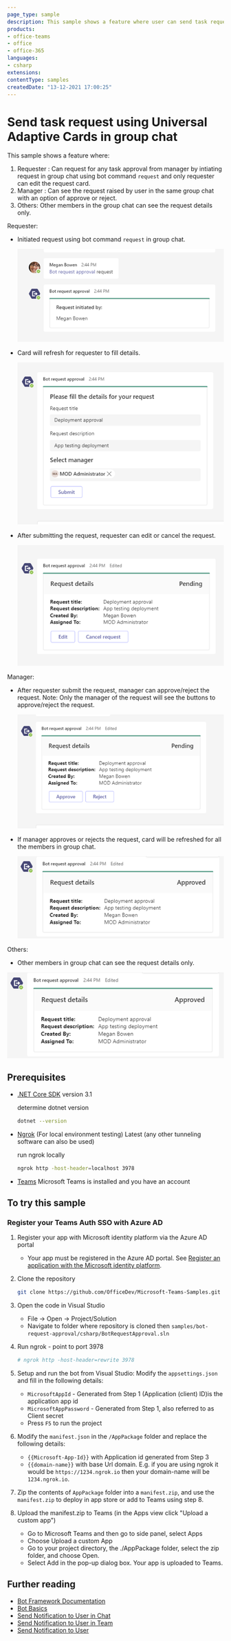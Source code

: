 ```yaml
---
page_type: sample
description: This sample shows a feature where user can send task request to his manager and manager can approve/reject the request in group chat.
products:
- office-teams
- office
- office-365
languages:
- csharp
extensions:
contentType: samples
createdDate: "13-12-2021 17:00:25"
---
```


# Send task request using Universal Adaptive Cards in group chat

This sample shows a feature where:
1. Requester : Can request for any task approval from manager by intiating request in group chat using bot command `request` and only requester can edit the request card.
2. Manager : Can see the request raised by user in the same group chat with an option of approve or reject.
3. Others: Other members in the group chat can see the request details only.

Requester:

- Initiated request using bot command `request` in group chat.

  ![Initial Card](BotRequestApproval/Images/InitialCard.png)

- Card will refresh for requester to fill details.

  ![Request Card](BotRequestApproval/Images/RequestCard.png)
  
- After submitting the request, requester can edit or cancel the request.

  ![Edit/Cancel Card](BotRequestApproval/Images/EditCancelCard.png)

Manager:

- After requester submit the request, manager can approve/reject the request.
  Note: Only the manager of the request will see the buttons to approve/reject the request.
  
  ![Approve/Reject Card](BotRequestApproval/Images/ApproveRejectCard.png)

- If manager approves or rejects the request, card will be refreshed for all the members in group chat.

  ![Status Card](BotRequestApproval/Images/StatusCard.png)
  
Others:

- Other members in group chat can see the request details only.

![Other member Card](BotRequestApproval/Images/OtherMemberCard.png)

## Prerequisites

- [.NET Core SDK](https://dotnet.microsoft.com/download) version 3.1

  determine dotnet version
  ```bash
  dotnet --version
  ```
- [Ngrok](https://ngrok.com/download) (For local environment testing) Latest (any other tunneling software can also be used)
  
  run ngrok locally
  ```bash
  ngrok http -host-header=localhost 3978
  ```
- [Teams](https://teams.microsoft.com) Microsoft Teams is installed and you have an account

## To try this sample

### Register your Teams Auth SSO with Azure AD
1. Register your app with Microsoft identity platform via the Azure AD portal
   - Your app must be registered in the Azure AD portal. See [Register an application with the Microsoft identity platform](https://docs.microsoft.com/en-us/graph/auth-register-app-v2). 
  
2. Clone the repository
   ```bash
   git clone https://github.com/OfficeDev/Microsoft-Teams-Samples.git
   ```

3. Open the code in Visual Studio
   - File -> Open -> Project/Solution
   - Navigate to folder where repository is cloned then `samples/bot-request-approval/csharp/BotRequestApproval.sln`
    
4. Run ngrok - point to port 3978

    ```bash
    # ngrok http -host-header=rewrite 3978
    ```
 
5. Setup and run the bot from Visual Studio: 
   Modify the `appsettings.json` and fill in the following details:
   - `MicrosoftAppId` - Generated from Step 1 (Application (client) ID)is the application app id
   - `MicrosoftAppPassword` - Generated from Step 1, also referred to as Client secret
   - Press `F5` to run the project
	 
6. Modify the `manifest.json` in the `/AppPackage` folder and replace the following details:
   - `{{Microsoft-App-Id}}` with Application id generated from Step 3
   - `{{domain-name}}` with base Url domain. E.g. if you are using ngrok it would be `https://1234.ngrok.io` then your domain-name will be `1234.ngrok.io`.

7. Zip the contents of `AppPackage` folder into a `manifest.zip`, and use the `manifest.zip` to deploy in app store or add to Teams using step 8.

8. Upload the manifest.zip to Teams (in the Apps view click "Upload a custom app")
   - Go to Microsoft Teams and then go to side panel, select Apps
   - Choose Upload a custom App
   - Go to your project directory, the ./AppPackage folder, select the zip folder, and choose Open.
   - Select Add in the pop-up dialog box. Your app is uploaded to Teams.    

## Further reading

- [Bot Framework Documentation](https://docs.botframework.com)
- [Bot Basics](https://docs.microsoft.com/azure/bot-service/bot-builder-basics?view=azure-bot-service-4.0)
- [Send Notification to User in Chat](https://docs.microsoft.com/en-us/graph/api/chat-sendactivitynotification?view=graph-rest-beta)
- [Send Notification to User in Team](https://docs.microsoft.com/en-us/graph/api/team-sendactivitynotification?view=graph-rest-beta&tabs=http)
- [Send Notification to User](https://docs.microsoft.com/en-us/graph/api/userteamwork-sendactivitynotification?view=graph-rest-beta&tabs=http)
